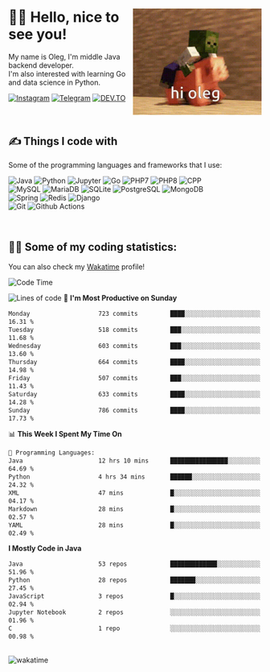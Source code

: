 <div>
   <img align="right" height="211" src="res/hi-oleg.gif" alt="hello, it's me riding on the pig">
   <div>
      <h1>👨‍🌾 Hello, nice to see you!</h1>
      <p>My name is Oleg, I'm middle Java backend developer.<br>I'm also interested with learning Go and data science in Python.</p>
      <div>
         <a href="https://instagram.com/gatetrasher"><img alt="Instagram" src="https://img.shields.io/badge/Instagram-E4405F?&style=for-the-badge&logo=instagram&logoColor=white" ></a>
         <a href="https://t.me/hteppl"><img alt="Telegram" src="https://img.shields.io/badge/Telegram-26A5E4?&style=for-the-badge&logo=telegram&logoColor=white" ></a>
         <a href="https://dev.to/hteppl"><img alt="DEV.TO" src="https://img.shields.io/badge/dev.to-0A0A0A?&style=for-the-badge&logo=devdotto&logoColor=white" ></a>
      </div>
   </div>
</div>
<br>
<br>
<div>
   <h2>✍️ Things I code with</h2>
   <p>Some of the programming languages and frameworks that I use:</p>
   <p>
      <img alt="Java" src="https://img.shields.io/badge/Java-ED8B00?style=flat-square&logo=java&logoColor=white" />
      <img alt="Python" src="https://img.shields.io/badge/Python-3776AB?style=flat-square&logo=python&logoColor=white" />
      <img alt="Jupyter" src="https://img.shields.io/badge/Jupyter-F37626?style=flat-square&logo=jupyter&logoColor=white" />
      <img alt="Go" src="https://img.shields.io/badge/Go-00ADD8?style=flat-square&logo=go&logoColor=white" /> 
      <img alt="PHP7" src="https://img.shields.io/badge/PHP_7-777BB4?style=flat-square&logo=php&logoColor=white" />
      <img alt="PHP8" src="https://img.shields.io/badge/PHP_8-777BB4?style=flat-square&logo=php&logoColor=white" />
      <img alt="CPP" src="https://img.shields.io/badge/C++-00599C?style=flat-square&logo=cplusplus&logoColor=white" />
      <br>
      <img alt="MySQL" src="https://img.shields.io/badge/MySQL-4479A1?style=flat-square&logo=mysql&logoColor=white" />
      <img alt="MariaDB" src="https://img.shields.io/badge/MariaDB-003545?style=flat-square&logo=mariadb&logoColor=white" />
      <img alt="SQLite" src="https://img.shields.io/badge/SQLite-003B57?style=flat-square&logo=sqlite&logoColor=white" />
      <img alt="PostgreSQL" src="https://img.shields.io/badge/PostgreSQL-4169E1?style=flat-square&logo=postgresql&logoColor=white" />
      <img alt="MongoDB" src="https://img.shields.io/badge/MongoDB-47A248?style=flat-square&logo=mongodb&logoColor=white" />
      <br>
      <img alt="Spring" src="https://img.shields.io/badge/Spring-6DB33F?style=flat-square&logo=spring&logoColor=white" />
      <img alt="Redis" src="https://img.shields.io/badge/Redis-DC382D?style=flat-square&logo=redis&logoColor=white" />
      <img alt="Django" src="https://img.shields.io/badge/Django-092E20?style=flat-square&logo=django&logoColor=white" />
      <br>
      <img alt="Git" src="https://img.shields.io/badge/Git-F05032?style=flat-square&logo=git&logoColor=white" />
      <img alt="Github Actions" src="https://img.shields.io/badge/Github_Actions-2088FF?style=flat-square&logo=github-actions&logoColor=white" />
   </p>
</div>
<br>
<div>
   <h2>👨‍💻 Some of my coding statistics:</h2>
   <p>You can also check my <a href="https://wakatime.com/@hteppl">Wakatime</a> profile!</p>
   <!--START_SECTION:waka-->

   ![Code Time](http://img.shields.io/badge/Code%20Time-1%2C197%20hrs%2057%20mins-blue)

   ![Lines of code](https://img.shields.io/badge/From%20Hello%20World%20I%27ve%20Written-1.7%20million%20lines%20of%20code-blue)
   📅 **I'm Most Productive on Sunday**
   ```text
   Monday                   723 commits         ████░░░░░░░░░░░░░░░░░░░░░   16.31 % 
   Tuesday                  518 commits         ███░░░░░░░░░░░░░░░░░░░░░░   11.68 % 
   Wednesday                603 commits         ███░░░░░░░░░░░░░░░░░░░░░░   13.60 % 
   Thursday                 664 commits         ████░░░░░░░░░░░░░░░░░░░░░   14.98 % 
   Friday                   507 commits         ███░░░░░░░░░░░░░░░░░░░░░░   11.43 % 
   Saturday                 633 commits         ████░░░░░░░░░░░░░░░░░░░░░   14.28 % 
   Sunday                   786 commits         ████░░░░░░░░░░░░░░░░░░░░░   17.73 % 
   ```
   📊 **This Week I Spent My Time On**
   ```text
   💬 Programming Languages: 
   Java                     12 hrs 10 mins      ████████████████░░░░░░░░░   64.69 % 
   Python                   4 hrs 34 mins       ██████░░░░░░░░░░░░░░░░░░░   24.32 % 
   XML                      47 mins             █░░░░░░░░░░░░░░░░░░░░░░░░   04.17 % 
   Markdown                 28 mins             █░░░░░░░░░░░░░░░░░░░░░░░░   02.57 % 
   YAML                     28 mins             █░░░░░░░░░░░░░░░░░░░░░░░░   02.49 % 
   ```
   **I Mostly Code in Java**
   ```text
   Java                     53 repos            █████████████░░░░░░░░░░░░   51.96 % 
   Python                   28 repos            ███████░░░░░░░░░░░░░░░░░░   27.45 % 
   JavaScript               3 repos             █░░░░░░░░░░░░░░░░░░░░░░░░   02.94 % 
   Jupyter Notebook         2 repos             ░░░░░░░░░░░░░░░░░░░░░░░░░   01.96 % 
   C                        1 repo              ░░░░░░░░░░░░░░░░░░░░░░░░░   00.98 % 
   ```
   <!--END_SECTION:waka-->
</div>
<br>
<img src="https://wakatime.com/share/@hteppl/18a68a4e-e1fb-41eb-b9f2-e999d76b9bac.svg" alt="wakatime">
